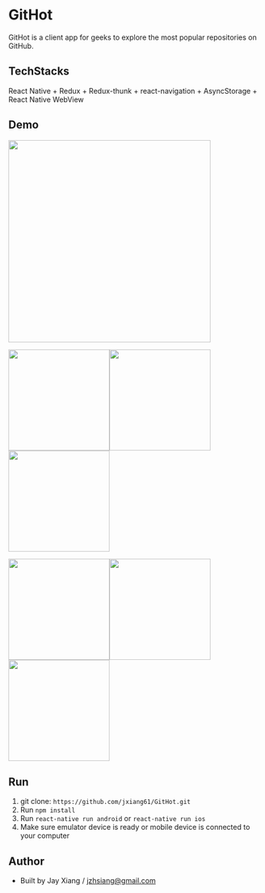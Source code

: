 # GitHot

GitHot is a client app for geeks to explore the most popular repositories on GitHub.

## TechStacks
React Native + Redux + Redux-thunk + react-navigation + AsyncStorage + React Native WebView

## Demo

<span align="center"> 
<img src="https://github.com/jxiang61/GitHot/blob/master/images/0.png" margin-right='20px' width="400" align="center"> 
</span>

<img src="https://github.com/jxiang61/GitHot/blob/master/images/1.png" width="200"><img src="https://github.com/jxiang61/GitHot/blob/master/images/2.png" width="200">  <img src="https://github.com/jxiang61/GitHot/blob/master/images/3.png" width="200">

<img src="https://github.com/jxiang61/GitHot/blob/master/images/4.png" width="200"><img src="https://github.com/jxiang61/GitHot/blob/master/images/5.png" width="200">  <img src="https://github.com/jxiang61/GitHot/blob/master/images/6.png" width="200">

## Run

1. git clone: `https://github.com/jxiang61/GitHot.git`
2. Run `npm install` 
3. Run `react-native run android` or `react-native run ios`
4. Make sure emulator device is ready or mobile device is connected to your computer

## Author
* Built by Jay Xiang / jzhsiang@gmail.com
